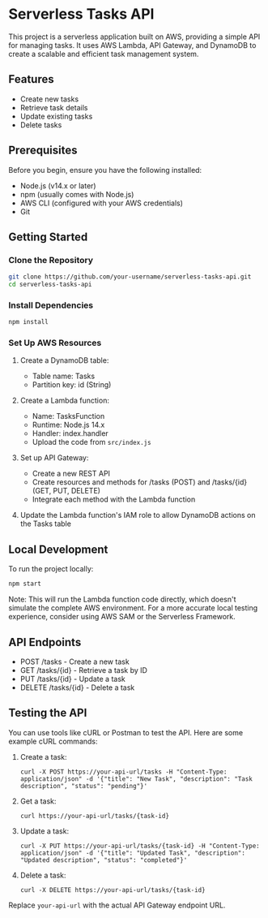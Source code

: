 # Serverless Tasks API

This project is a serverless application built on AWS, providing a simple API for managing tasks. It uses AWS Lambda, API Gateway, and DynamoDB to create a scalable and efficient task management system.

## Features

- Create new tasks
- Retrieve task details
- Update existing tasks
- Delete tasks

## Prerequisites

Before you begin, ensure you have the following installed:
- Node.js (v14.x or later)
- npm (usually comes with Node.js)
- AWS CLI (configured with your AWS credentials)
- Git

## Getting Started

### Clone the Repository

```bash
git clone https://github.com/your-username/serverless-tasks-api.git
cd serverless-tasks-api
```

### Install Dependencies

```bash
npm install
```

### Set Up AWS Resources

1. Create a DynamoDB table:
   - Table name: Tasks
   - Partition key: id (String)

2. Create a Lambda function:
   - Name: TasksFunction
   - Runtime: Node.js 14.x
   - Handler: index.handler
   - Upload the code from `src/index.js`

3. Set up API Gateway:
   - Create a new REST API
   - Create resources and methods for /tasks (POST) and /tasks/{id} (GET, PUT, DELETE)
   - Integrate each method with the Lambda function

4. Update the Lambda function's IAM role to allow DynamoDB actions on the Tasks table

## Local Development

To run the project locally:

```bash
npm start
```

Note: This will run the Lambda function code directly, which doesn't simulate the complete AWS environment. For a more accurate local testing experience, consider using AWS SAM or the Serverless Framework.

## API Endpoints

- POST /tasks - Create a new task
- GET /tasks/{id} - Retrieve a task by ID
- PUT /tasks/{id} - Update a task
- DELETE /tasks/{id} - Delete a task

## Testing the API

You can use tools like cURL or Postman to test the API. Here are some example cURL commands:

1. Create a task:
   ```
   curl -X POST https://your-api-url/tasks -H "Content-Type: application/json" -d '{"title": "New Task", "description": "Task description", "status": "pending"}'
   ```

2. Get a task:
   ```
   curl https://your-api-url/tasks/{task-id}
   ```

3. Update a task:
   ```
   curl -X PUT https://your-api-url/tasks/{task-id} -H "Content-Type: application/json" -d '{"title": "Updated Task", "description": "Updated description", "status": "completed"}'
   ```

4. Delete a task:
   ```
   curl -X DELETE https://your-api-url/tasks/{task-id}
   ```

Replace `your-api-url` with the actual API Gateway endpoint URL.